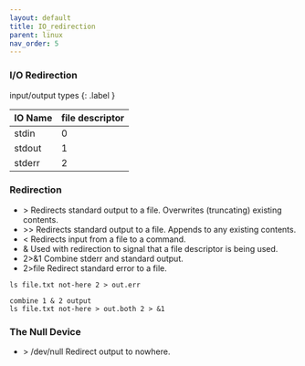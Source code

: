 ```yaml
---
layout: default
title: IO_redirection
parent: linux
nav_order: 5
---
```


### I/O Redirection 

input/output types
{: .label }

|IO Name|file descriptor|
|:------|:--------------|
|stdin  |0|
|stdout |1|
|stderr |2|


### Redirection

- \> Redirects standard output to a file.
Overwrites (truncating) existing contents.
- \>> Redirects standard output to a file.
Appends to any existing contents.
- < Redirects input from a file to a command.
- & Used with redirection to signal that a
file descriptor is being used.
- 2>&1 Combine stderr and standard output.
- 2>file Redirect standard error to a file.
```
ls file.txt not-here 2 > out.err

combine 1 & 2 output
ls file.txt not-here > out.both 2 > &1
```
### The Null Device
- \> /dev/null Redirect output to nowhere.

